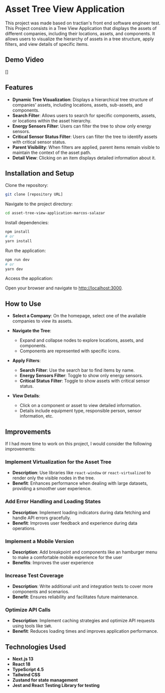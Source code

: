 # Asset Tree View Application

This project was made based on tractian's front end software engineer test. This Project consists in a Tree View Application that displays the assets of different companies, including their locations, assets, and components. It allows users to visualize the hierarchy of assets in a tree structure, apply filters, and view details of specific items.

## Demo Video

[]

## Features

- **Dynamic Tree Visualization**: Displays a hierarchical tree structure of companies' assets, including locations, assets, sub-assets, and components.
- **Search Filter**: Allows users to search for specific components, assets, or locations within the asset hierarchy.
- **Energy Sensors Filter**: Users can filter the tree to show only energy sensors.
- **Critical Sensor Status Filter**: Users can filter the tree to identify assets with critical sensor status.
- **Parent Visibility**: When filters are applied, parent items remain visible to maintain the context of the asset path.
- **Detail View**: Clicking on an item displays detailed information about it.

## Installation and Setup

Clone the repository:

```bash
git clone [repository URL]
```

Navigate to the project directory:

```bash
cd asset-tree-view-application-marcos-salazar
```

Install dependencies:

```bash
npm install
# or
yarn install
```

Run the application:

```bash
npm run dev
# or
yarn dev
```

Access the application:

Open your browser and navigate to [http://localhost:3000](http://localhost:3000).

## How to Use

- **Select a Company**: On the homepage, select one of the available companies to view its assets.

- **Navigate the Tree**:

  - Expand and collapse nodes to explore locations, assets, and components.
  - Components are represented with specific icons.

- **Apply Filters**:

  - **Search Filter**: Use the search bar to find items by name.
  - **Energy Sensors Filter**: Toggle to show only energy sensors.
  - **Critical Status Filter**: Toggle to show assets with critical sensor status.

- **View Details**:
  - Click on a component or asset to view detailed information.
  - Details include equipment type, responsible person, sensor information, etc.

## Improvements

If I had more time to work on this project, I would consider the following improvements:

### Implement Virtualization for the Asset Tree

- **Description**: Use libraries like `react-window` or `react-virtualized` to render only the visible nodes in the tree.
- **Benefit**: Enhances performance when dealing with large datasets, providing a smoother user experience.

### Add Error Handling and Loading States

- **Description**: Implement loading indicators during data fetching and handle API errors gracefully.
- **Benefit**: Improves user feedback and experience during data operations.

### Implement a Mobile Version

- **Description**: Add breakpoint and components like an hamburger menu to make a comfortable mobile experience for the user
- **Benefits**: Improves the user experience

### Increase Test Coverage

- **Description**: Write additional unit and integration tests to cover more components and scenarios.
- **Benefit**: Ensures reliability and facilitates future maintenance.

### Optimize API Calls

- **Description**: Implement caching strategies and optimize API requests using tools like `SWR`.
- **Benefit**: Reduces loading times and improves application performance.

## Technologies Used

- **Next.js 13**
- **React 18**
- **TypeScript 4.5**
- **Tailwind CSS**
- **Zustand for state management**
- **Jest and React Testing Library for testing**
